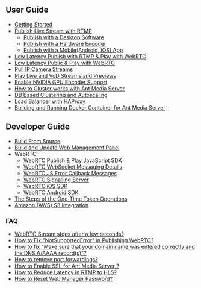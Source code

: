 ## User Guide
   * [Getting Started](https://github.com/ant-media/Ant-Media-Server/wiki/Getting-Started)
   * [Publish Live Stream with RTMP](https://github.com/ant-media/Ant-Media-Server/wiki/Publish-Live-Stream-with-RTMP)
     * [Publish with a Desktop Software](https://github.com/ant-media/Ant-Media-Server/wiki/Publish-with-a-Desktop-Software---Open-Broadcaster-Software)
     * [Publish with a Hardware Encoder](https://github.com/ant-media/Ant-Media-Server/wiki/Publish-with-a-Hardware-Encoder---Teradek-Vidiu-Pro)
     * [Publish with a Mobile(Android, iOS) App](https://github.com/ant-media/Ant-Media-Server/wiki/Publish-with-a-Mobile-App-Android)
   * [Low Latency Publish with RTMP & Play with WebRTC](https://github.com/ant-media/Ant-Media-Server/wiki/Publish-with-RTMP-&-Play-with-WebRTC)
   * [Low Latency Public & Play with WebRTC](https://github.com/ant-media/Ant-Media-Server/wiki/Try-Low-Latency-WebRTC-Live-Streaming)
   * [Pull IP Camera Streams](https://github.com/ant-media/Ant-Media-Server/wiki/Pull-IP-Camera-Streams)
   * [Play Live and VoD Streams and Previews](https://github.com/ant-media/Ant-Media-Server/wiki/Play-Live-and-VoD-Streams-and-Previews)
   * [Enable NVIDIA GPU Encoder Support](https://github.com/ant-media/Ant-Media-Server/wiki/Enable-NVIDIA-GPU-Encoder-Support)
  * [How to Cluster works with Ant Media Server](https://github.com/ant-media/Ant-Media-Server/wiki/Clustering)
  * [DB Based Clustering and Autoscaling](https://github.com/ant-media/Ant-Media-Server/wiki/DB-Based-Clustering-(available-for-v1.5.1-and-later)-and-Autoscaling)
  * [Load Balancer with HAProxy](https://github.com/ant-media/Ant-Media-Server/wiki/Load-Balancer-with-HAProxy-SSL-Termination)
  * [Building and Running Docker Container for Ant Media Server](https://github.com/ant-media/Ant-Media-Server/wiki/Building-and-Running-Docker-Container-for-Ant-Media-Server)

## Developer Guide
   * [Build From Source](https://github.com/ant-media/Ant-Media-Server/wiki/Build-From-Source)
   * [Build and Update Web Management Panel](https://github.com/ant-media/Ant-Media-Server/wiki/DevGuide---Build-and-Update-Management-Web-Panel)
   * WebRTC
     * [WebRTC Publish & Play JavaScript SDK](https://github.com/ant-media/Ant-Media-Server/wiki/WebRTC-Publish-&-Play-JavaScript-SDK)
     * [WebRTC WebSocket Messaging Details](https://github.com/ant-media/Ant-Media-Server/wiki/WebRTC-WebSocket-Messaging-Details)
     * [WebRTC JS Error Callback Messages](https://github.com/ant-media/Ant-Media-Server/wiki/WebRTC-Error-Callback-Messages)
     * [WebRTC Signalling Server](https://github.com/ant-media/Ant-Media-Server/wiki/WebRTC-Signalling-Server)
     * [WebRTC iOS SDK](https://github.com/ant-media/Ant-Media-Server/wiki/WebRTC-iOS-SDK-Documentation)
     * [WebRTC Android SDK](https://github.com/ant-media/Ant-Media-Server/wiki/Step-by-Step-Guide-to-Build-WebRTC-Native-Android-App)
   * [The Steps of the One-Time Token Operations](https://github.com/ant-media/Ant-Media-Server/wiki/The-Steps-of-One-Time-Token-Operations)
   * [Amazon (AWS) S3 Integration](https://github.com/ant-media/Ant-Media-Server/wiki/Amazon-(AWS)-S3-Integration) 

### FAQ
  * [WebRTC Stream stops after a few seconds?](https://github.com/ant-media/Ant-Media-Server/wiki/FAQ#how-to-resolve-webrtc-stream-stops-after-a-few-seconds-issue)
  * [How to Fix "NotSupportedError" in Publishing WebRTC?](https://github.com/ant-media/Ant-Media-Server/wiki/FAQ#how-to-fix-notsupportederror-in-publishing-webrtc-stream-in-ant-media-server)
  * [How to fix "Make sure that your domain name was entered correctly and the DNS A/AAAA record(s)"?](https://github.com/ant-media/Ant-Media-Server/wiki/FAQ#how-to-fix-make-sure-that-your-domain-name-was-entered-correctly-and-the-dns-aaaaa-records)
  * [How to remove port forwardings?](https://github.com/ant-media/Ant-Media-Server/wiki/FAQ#how-to-remove-port-forwardings)
  * [How to Enable SSL for Ant Media Server ?](https://github.com/ant-media/Ant-Media-Server/wiki/Enable-SSL-for-Ant-Media-Server)
  * [How to Reduce Latency in RTMP to HLS?](https://github.com/ant-media/Ant-Media-Server/wiki/Reduce-Latency-in-RTMP-to-HLS-Streaming)
  * [How to Reset Web Manager Password?](https://github.com/ant-media/Ant-Media-Server/wiki/Frequently-Ask-Questions#how-can-i-reset-the-password-for-web-manager-of-ant-media-server)

